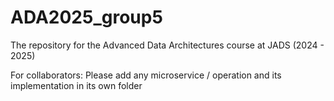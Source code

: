 # ADA2025_group5

The repository for the Advanced Data Architectures course at JADS (2024 - 2025)

For collaborators: Please add any microservice / operation and its implementation in its own folder

